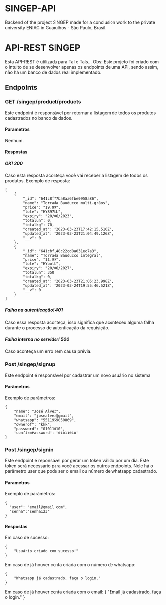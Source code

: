 # SINGEP-API
Backend of the project SINGEP made for a conclusion work to the private university ENIAC in Guarulhos - São Paulo, Brasil.
 
# API-REST SINGEP
Esta API-REST é utilizada para Tal e Tals...
Obs: Este projeto foi criado com o intuito de se desenvolver apenas os endpoints de uma API, sendo assim, não há um banco de dados real implementado.
## Endpoints

### GET /singep/product/products
Este endpoint é responsável por retornar a listagem de todos os produtos cadastrados no banco de dados.
#### Parametros
Nenhum.
#### Respostas
##### OK! 200
Caso esta resposta aconteça você vai receber a listagem de todos os produtos.
Exemplo de resposta:
```
[
    {
        "_id": "641c8f77ba8aa6fbe0958a86",
        "name": "Torrada Bauducco multi-grãos",
        "price": "19.99",
        "lote": "HY897LL",
        "expiry": "20/06/2023",
        "totalun": 0,
        "totalkg": 70,
        "created_at": "2023-03-23T17:42:15.510Z",
        "updated_at": "2023-03-23T21:04:49.126Z",
        "__v": 0
    },
    {
        "_id": "641cbf148c22cd8a031ec7a3",
        "name": "Torrada Bauducco integral",
        "price": "12.99",
        "lote": "HYpolL",
        "expiry": "20/06/2027",
        "totalun": 350,
        "totalkg": 0,
        "created_at": "2023-03-23T21:05:23.998Z",
        "updated_at": "2023-03-24T19:55:46.521Z",
        "__v": 0
    }
]
```
##### Falha na autenticação! 401
Caso essa resposta aconteça, isso significa que aconteceu alguma falha durante o processo de autenticação da requisição.
##### Falha interna no servidor! 500
Caso aconteça um erro sem causa prévia.



### Post /singep/signup
Este endpoint é responsável por cadastrar um novo usuário no sistema
#### Parâmetros
Exemplo de parâmetros:
```
{
    "name": "José Alvez",
    "email": "josealvez@gmail",
    "whatsapp": "5511959050869",
    "ownerof": "kkk",
    "password": "01011010",
    "confirmPassword": "01011010"
}
```



### Post /singep/signin
Este endpoint é reponsável por gerar um token válido por um dia. Este token será necessário para você acessar os outros endpoints.
Nele há o parâmetro user que pode ser o email ou número de whatsapp cadastrado.
#### Parametros
Exemplo de parâmetros:
```
{
  "user": "email@gmail.com",
  "senha":"senha123"
}
```
#### Respostas
Em caso de sucesso:
```
{
    "Usuário criado com sucesso!"
}
```
Em caso de já houver conta criada com o número de whatsapp:
```
{
    "Whatsapp já cadastrado, faça o login."
}
```
Em caso de já houver conta criada com o email:
{
    "Email já cadastrado, faça o login."
}